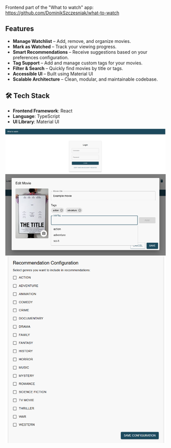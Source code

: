 Frontend part of the "What to watch" app: https://github.com/DominikSzczesniak/what-to-watch

## Features

- **Manage Watchlist** – Add, remove, and organize movies.
- **Mark as Watched** – Track your viewing progress.
- **Smart Recommendations** – Receive suggestions based on your preferences configuration.
- **Tag Support** – Add and manage custom tags for your movies.
- **Filter & Search** – Quickly find movies by title or tags.
- **Accessible UI** – Built using Material UI
- **Scalable Architecture** – Clean, modular, and maintainable codebase.

## 🛠️ Tech Stack

- **Frontend Framework**: React
- **Language**: TypeScript
- **UI Library**: Material UI

![img.png](resources/img.png)
![img.png](resources/img2.png)
![img.png](resources/img3.png)